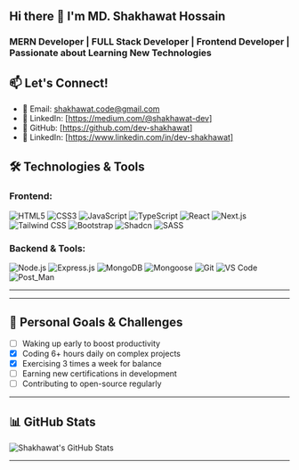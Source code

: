 ## Hi there 👋 I'm MD. Shakhawat Hossain

### MERN Developer | FULL Stack Developer | Frontend Developer | Passionate about Learning New Technologies

## 📫 Let's Connect!

- 📧 Email: shakhawat.code@gmail.com
- 💼 LinkedIn: [https://medium.com/@shakhawat-dev]
- 🐙 GitHub: [https://github.com/dev-shakhawat]
- 💼 LinkedIn: [https://www.linkedin.com/in/dev-shakhawat]


## 🛠️ Technologies & Tools

### Frontend:
![HTML5](https://img.shields.io/badge/HTML5-E34F26?style=for-the-badge&logo=html5&logoColor=white)
![CSS3](https://img.shields.io/badge/CSS3-1572B6?style=for-the-badge&logo=css3&logoColor=white)
![JavaScript](https://img.shields.io/badge/JavaScript-F7DF1E?style=for-the-badge&logo=javascript&logoColor=black)
![TypeScript](https://img.shields.io/badge/typescript-3178c6?style=for-the-badge&logo=typescript&logoColor=white)
![React](https://img.shields.io/badge/React-20232A?style=for-the-badge&logo=react&logoColor=61DAFB)
![Next.js](https://img.shields.io/badge/Next.js-000000?style=for-the-badge&logo=nextdotjs&logoColor=white)
![Tailwind CSS](https://img.shields.io/badge/Tailwind_CSS-38B2AC?style=for-the-badge&logo=tailwind-css&logoColor=white)
![Bootstrap](https://img.shields.io/badge/Bootstrap-796af3?style=for-the-badge&logo=bootstrap&logoColor=white)
![Shadcn](https://img.shields.io/badge/Shadcn-000000?style=for-the-badge&logo=tailwind-css&logoColor=white)
![SASS](https://img.shields.io/badge/sass-cf649a?style=for-the-badge&logo=SASS&logoColor=white)

### Backend & Tools:
![Node.js](https://img.shields.io/badge/Node.js-339933?style=for-the-badge&logo=nodedotjs&logoColor=white)
![Express.js](https://img.shields.io/badge/express-000000?style=for-the-badge&logo=express&logoColor=white)
![MongoDB](https://img.shields.io/badge/MongoDB-47A248?style=for-the-badge&logo=mongodb&logoColor=white)
![Mongoose](https://img.shields.io/badge/mongoose-89221c?style=for-the-badge&logo=mongoose&logoColor=white)
![Git](https://img.shields.io/badge/Git-F05032?style=for-the-badge&logo=git&logoColor=white)
![VS Code](https://img.shields.io/badge/VS_Code-007ACC?style=for-the-badge&logo=visual-studio-code&logoColor=white)
![Post_Man](https://img.shields.io/badge/PostMan-e26533?style=for-the-badge&logo=postman&logoColor=white)

---

---

## 🎯 Personal Goals & Challenges

- [ ] Waking up early to boost productivity
- [x] Coding 6+ hours daily on complex projects  
- [x] Exercising 3 times a week for balance
- [ ] Earning new certifications in development
- [ ] Contributing to open-source regularly

---

## 📊 GitHub Stats

![Shakhawat's GitHub Stats](https://github-readme-stats.vercel.app/api?username=dev-shakhawat&show_icons=true&theme=radical)

---


